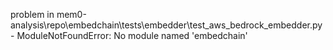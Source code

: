 problem in mem0-analysis\repo\embedchain\tests\embedder\test_aws_bedrock_embedder.py - ModuleNotFoundError: No module named 'embedchain'
